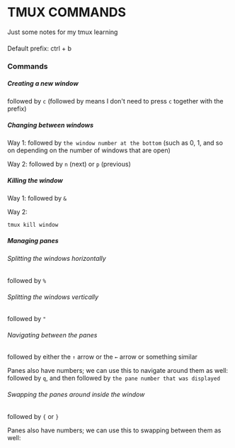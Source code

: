 # TMUX COMMANDS

Just some notes for my tmux learning

#### <prefix>
Default prefix: ctrl + b 

### Commands
##### Creating a new window
<prefix> followed by `c` (followed by means I don't need to press `c` together with the prefix)

##### Changing between windows
Way 1: <prefix> followed by `the window number at the bottom` (such as 0, 1, and so on depending on the number of windows that are open)

Way 2: <prefix> followed by `n` (next) or `p` (previous) 

##### Killing the window
Way 1: <prefix> followed by `&`

Way 2:
```zshrc
tmux kill window
```

##### Managing panes
###### Splitting the windows horizontally
<prefix> followed by `%`

###### Splitting the windows vertically
<prefix> followed by `"`

###### Navigating between the panes
<prefix> followed by either the `↑` arrow or the `←` arrow or something similar

Panes also have numbers; we can use this to navigate around them as well:
<prefix> followed by `q`, and then followed by `the pane number that was displayed`

###### Swapping the panes around inside the window
<prefix> followed by `{` or `}`

Panes also have numbers; we can use this to swapping between them as well:


#####


#####
